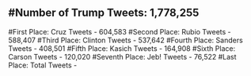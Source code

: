 #Number of Trump Tweets: 1,778,255
---
#First Place: Cruz Tweets - 604,583
#Second Place: Rubio Tweets - 588,407
#Third Place: Clinton Tweets - 537,642
#Fourth Place: Sanders Tweets - 408,501
#Fifth Place: Kasich Tweets - 164,908
#Sixth Place: Carson Tweets - 120,020
#Seventh Place: Jeb! Tweets - 76,522
#Last Place: Total Tweets -  
